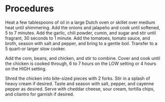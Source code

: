 # Procedures
Heat a few tablespoons of oil in a large Dutch oven or skillet over medium heat until shimmering. Add the onions and jalapeño and cook until softened, 5 to 7 minutes. Add the garlic, chili powder, cumin, and sugar and stir until fragrant, 30 seconds to 1 minute. Add the tomatoes, tomato sauce, and broth, season with salt and pepper, and bring to a gentle boil. Transfer to a 5 quart-or larger slow cooker.

Add the corn, beans, and chicken, and stir to combine. Cover and cook until the chicken is cooked through, 6 to 7 hours on the LOW setting or 4 hours on the HIGH setting.

Shred the chicken into bite-sized pieces with 2 forks. Stir in a splash of heavy cream if desired. Taste and season with salt, pepper, and cayenne pepper as desired. Serve with cheddar cheese, sour cream, tortilla chips, and cilantro for garnish if desired.
